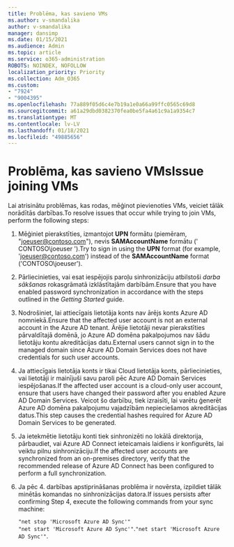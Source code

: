 ```yaml
---
title: Problēma, kas savieno VMs
ms.author: v-smandalika
author: v-smandalika
manager: dansimp
ms.date: 01/15/2021
ms.audience: Admin
ms.topic: article
ms.service: o365-administration
ROBOTS: NOINDEX, NOFOLLOW
localization_priority: Priority
ms.collection: Adm_O365
ms.custom:
- "7924"
- "9004395"
ms.openlocfilehash: 77a889f05d6c4e7b19a1e0a66a99ffc0565c69d8
ms.sourcegitcommit: a61a29dbd0382370fea0be5fa4a61c9a1a9354c7
ms.translationtype: MT
ms.contentlocale: lv-LV
ms.lasthandoff: 01/18/2021
ms.locfileid: "49885656"
---
```

# <a name="issue-joining-vms"></a><span data-ttu-id="b10ed-102">Problēma, kas savieno VMs</span><span class="sxs-lookup"><span data-stu-id="b10ed-102">Issue joining VMs</span></span>

<span data-ttu-id="b10ed-103">Lai atrisinātu problēmas, kas rodas, mēģinot pievienoties VMs, veiciet tālāk norādītās darbības.</span><span class="sxs-lookup"><span data-stu-id="b10ed-103">To resolve issues that occur while trying to join VMs, perform the following steps:</span></span>

1. <span data-ttu-id="b10ed-104">Mēģiniet pierakstīties, izmantojot **UPN** formātu (piemēram, "joeuser@contoso.com"), nevis **SAMAccountName** formātu (' CONTOSO\joeuser ').</span><span class="sxs-lookup"><span data-stu-id="b10ed-104">Try to sign in using the **UPN** format (for example, 'joeuser@contoso.com') instead of the **SAMAccountName** format ('CONTOSO\joeuser').</span></span>
2. <span data-ttu-id="b10ed-105">Pārliecinieties, vai esat iespējojis paroļu sinhronizāciju atbilstoši *darba sākšanas* rokasgrāmatā izklāstītajām darbībām.</span><span class="sxs-lookup"><span data-stu-id="b10ed-105">Ensure that you have enabled password synchronization in accordance with the steps outlined in the *Getting Started* guide.</span></span>
3. <span data-ttu-id="b10ed-106">Nodrošiniet, lai attiecīgais lietotāja konts nav ārējs konts Azure AD nomniekā.</span><span class="sxs-lookup"><span data-stu-id="b10ed-106">Ensure that the affected user account is not an external account in the Azure AD tenant.</span></span> <span data-ttu-id="b10ed-107">Ārējie lietotāji nevar pierakstīties pārvaldītajā domēnā, jo Azure AD domēna pakalpojumos nav šādu lietotāju kontu akreditācijas datu.</span><span class="sxs-lookup"><span data-stu-id="b10ed-107">External users cannot sign in to the managed domain since Azure AD Domain Services does not have credentials for such user accounts.</span></span>
4. <span data-ttu-id="b10ed-108">Ja attiecīgais lietotāja konts ir tikai Cloud lietotāja konts, pārliecinieties, vai lietotāji ir mainījuši savu paroli pēc Azure AD Domain Services iespējošanas.</span><span class="sxs-lookup"><span data-stu-id="b10ed-108">If the affected user account is a cloud-only user account, ensure that users have changed their password after you enabled Azure AD Domain Services.</span></span> <span data-ttu-id="b10ed-109">Veicot šo darbību, tiek izraisīti, lai varētu ģenerēt Azure AD domēna pakalpojumu vajadzībām nepieciešamos akreditācijas datus.</span><span class="sxs-lookup"><span data-stu-id="b10ed-109">This step causes the credential hashes required for Azure AD Domain Services to be generated.</span></span>
5. <span data-ttu-id="b10ed-110">Ja ietekmētie lietotāju konti tiek sinhronizēti no lokālā direktorija, pārbaudiet, vai Azure AD Connect ieteicamais laidiens ir konfigurēts, lai veiktu pilnu sinhronizāciju.</span><span class="sxs-lookup"><span data-stu-id="b10ed-110">If the affected user accounts are synchronized from an on-premises directory, verify that the recommended release of Azure AD Connect has been configured to perform a full synchronization.</span></span>
6. <span data-ttu-id="b10ed-111">Ja pēc 4. darbības apstiprināšanas problēma ir novērsta, izpildiet tālāk minētās komandas no sinhronizācijas datora.</span><span class="sxs-lookup"><span data-stu-id="b10ed-111">If issues persists after confirming Step 4, execute the following commands from your sync machine:</span></span>
 
     `"net stop 'Microsoft Azure AD Sync'"`  
     <span data-ttu-id="b10ed-112">`"net start 'Microsoft Azure AD Sync'"`.</span><span class="sxs-lookup"><span data-stu-id="b10ed-112">`"net start 'Microsoft Azure AD Sync'"`.</span></span>